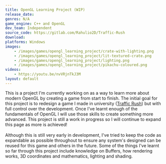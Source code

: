 ```yaml
---
title: OpenGL Learning Project (WIP)
release_date: 
genres: N/A
game_engine: C++ and OpenGL
dev_team: Independent
source_code: https://gitlab.com/Rahulio2D/Traffic-Rush
download: 
platforms: Windows
images: 
    - /images/games/opengl_learning_project/crate-with-lighting.png
    - /images/games/opengl_learning_project/lit-textured-crate.png
    - /images/games/opengl_learning_project/lighting.png
    - /images/games/opengl_learning_project/pikachu-coloured.png
videos:
    - https://youtu.be/nvVRjnTkJ3M
layout: default
---
```

This is a project I'm currently working on as a way to learn more about modern OpenGL by creating a game from start to finish. The initial goal for this project is to redesign a game I made in university ([Traffic Rush]()) but with full control over the development. Once I've learnt enough of the fundamentals of OpenGL I will use those skills to create something more advanced. This project is still a work in progress so I will continue to expand this page as more is achieved!
<br><br>
Although this is still very early in development, I've tried to keep the code as expandable as possible throughout to ensure any system's designed can be reused for this game and others in the future. Some of the things I've learnt so far through this project include knowledge on Buffers, how rendering works, 3D coordinates and mathematics, lighting and shading.